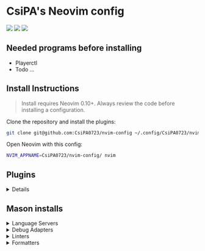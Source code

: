 # CsiPA's Neovim config
<!-- markdownlint-disable MD033 -->

<a href="https://dotfyle.com/CsiPA0723/nvim-config"><img src="https://dotfyle.com/CsiPA0723/nvim-config/badges/plugins?style=for-the-badge" /></a> <!-- markdownlint-disable-line MD013 MD045 -->
<a href="https://dotfyle.com/CsiPA0723/nvim-config"><img src="https://dotfyle.com/CsiPA0723/nvim-config/badges/leaderkey?style=for-the-badge" /></a> <!-- markdownlint-disable-line MD013 MD045 -->
<a href="https://dotfyle.com/CsiPA0723/nvim-config"><img src="https://dotfyle.com/CsiPA0723/nvim-config/badges/plugin-manager?style=for-the-badge" /></a> <!-- markdownlint-disable-line MD013 MD045 -->

## Needed programs before installing

- Playerctl
- Todo ...

## Install Instructions

 > Install requires Neovim 0.10+. Always review the code before installing a configuration.

Clone the repository and install the plugins:

```sh
git clone git@github.com:CsiPA0723/nvim-config ~/.config/CsiPA0723/nvim-config
```

Open Neovim with this config:

```sh
NVIM_APPNAME=CsiPA0723/nvim-config/ nvim
```

## Plugins

<details>

- [b0o/incline.nvim](https://github.com/b0o/incline.nvim)
- [b0o/schemastore.nvim](https://github.com/b0o/schemastore.nvim)
- [catppuccin/nvim](https://github.com/catppuccin/nvim)
- [CsiPA0723/task-runner.nvim](https://github.com/CsiPA0723/task-runner.nvim)
- [cuducos/yaml.nvim](https://github.com/cuducos/yaml.nvim)
- [echasnovski/mini.ai](https://github.com/echasnovski/mini.ai)
- [echasnovski/mini.align](https://github.com/echasnovski/mini.align)
- [echasnovski/mini.surround](https://github.com/echasnovski/mini.surround)
- [fladson/vim-kitty](https://github.com/fladson/vim-kitty)
- [folke/lazydev.nvim](https://github.com/folke/lazydev.nvim)
- [folke/persistence.nvim](https://github.com/folke/persistence.nvim)
- [folke/snacks.nvim](https://github.com/folke/snacks.nvim)
- [folke/todo-comments.nvim](https://github.com/folke/todo-comments.nvim)
- [folke/trouble.nvim](https://github.com/folke/trouble.nvim)
- [folke/which-key.nvim](https://github.com/folke/which-key.nvim)
- [IogaMaster/neocord](https://github.com/IogaMaster/neocord)
- [j-hui/fidget.nvim](https://github.com/j-hui/fidget.nvim)
- [jay-babu/mason-nvim-dap.nvim](https://github.com/jay-babu/mason-nvim-dap.nvim)
- [kevinhwang91/nvim-ufo](https://github.com/kevinhwang91/nvim-ufo)
- [kevinhwang91/promise-async](https://github.com/kevinhwang91/promise-async)
- [L3MON4D3/LuaSnip](https://github.com/L3MON4D3/LuaSnip)
- [lewis6991/gitsigns.nvim](https://github.com/lewis6991/gitsigns.nvim)
- [MeanderingProgrammer/render-markdown.nvim](https://github.com/MeanderingProgrammer/render-markdown.nvim)
- [mfussenegger/nvim-dap](https://github.com/mfussenegger/nvim-dap)
- [mfussenegger/nvim-lint](https://github.com/mfussenegger/nvim-lint)
- [mistricky/codesnap.nvim](https://github.com/mistricky/codesnap.nvim)
- [mistweaverco/kulala.nvim](https://github.com/mistweaverco/kulala.nvim)
- [mrjones2014/smart-splits.nvim](https://github.com/mrjones2014/smart-splits.nvim)
- [NeogitOrg/neogit](https://github.com/NeogitOrg/neogit)
- [neolooong/whichpy.nvim](https://github.com/neolooong/whichpy.nvim)
- [neovim/nvim-lspconfig](https://github.com/neovim/nvim-lspconfig)
- [norcalli/nvim-colorizer.lua](https://github.com/norcalli/nvim-colorizer.lua)
- [numToStr/Comment.nvim](https://github.com/numToStr/Comment.nvim)
- [nvim-java/nvim-java](https://github.com/nvim-java/nvim-java)
- [nvim-lua/plenary.nvim](https://github.com/nvim-lua/plenary.nvim)
- [nvim-lualine/lualine.nvim](https://github.com/nvim-lualine/lualine.nvim)
- [nvim-neotest/nvim-nio](https://github.com/nvim-neotest/nvim-nio)
- [nvim-tree/nvim-web-devicons](https://github.com/nvim-tree/nvim-web-devicons)
- [nvim-treesitter/nvim-treesitter](https://github.com/nvim-treesitter/nvim-treesitter)
- [nvim-zh/colorful-winsep.nvim](https://github.com/nvim-zh/colorful-winsep.nvim)
- [OXY2DEV/helpview.nvim](https://github.com/OXY2DEV/helpview.nvim)
- [OXY2DEV/patterns.nvim](https://github.com/OXY2DEV/patterns.nvim)
- [OXY2DEV/tree-sitter-lua_patterns](https://github.com/OXY2DEV/tree-sitter-lua_patterns)
- [pmizio/typescript-tools.nvim](https://github.com/pmizio/typescript-tools.nvim)
- [rafamadriz/friendly-snippets](https://github.com/rafamadriz/friendly-snippets)
- [rcarriga/nvim-dap-ui](https://github.com/rcarriga/nvim-dap-ui)
- [rcarriga/nvim-notify](https://github.com/rcarriga/nvim-notify)
- [saghen/blink.cmp](https://github.com/saghen/blink.cmp)
- [saghen/blink.compat](https://github.com/saghen/blink.compat)
- [sindrets/diffview.nvim](https://github.com/sindrets/diffview.nvim)
- [stevearc/conform.nvim](https://github.com/stevearc/conform.nvim)
- [stevearc/oil.nvim](https://github.com/stevearc/oil.nvim)
- [supermaven-inc/supermaven-nvim](https://github.com/supermaven-inc/supermaven-nvim)
- [ThePrimeagen/vim-be-good](https://github.com/ThePrimeagen/vim-be-good)
- [mason-org/mason-lspconfig.nvim](https://github.com/mason-org/mason-lspconfig.nvim)
- [mason-org/mason.nvim](https://github.com/mason-org/mason.nvim)
- [xzbdmw/colorful-menu.nvim](https://github.com/xzbdmw/colorful-menu.nvim)

</details>

## Mason installs

<details>
  <summary>Language Servers</summary>

- angularls
- bashls
- clangd
- docker_compose_language_service
- glsl_analyzer
- jdtls
- json-lsp jsonls
- lua_ls
- phpactor
- pylsp
- spring-boot-tools
- taplo
- termux-language-server
- yamlls

</details>

<details>
  <summary>Debug Adapters</summary>

- codelldb
- cpptools
- delve
- java-debug-adapter
- java-test
- php-debug-adapter

</details>

<details>
  <summary>Linters</summary>

- markdownlint
- eslint_d
- hadolint

</details>

<details>
  <summary>Formatters</summary>

- markdownlint
- black
- prettierd
- pretty-php
- shfmt
- stylua

</details>
